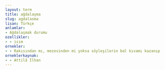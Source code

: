 ```yaml
---
layout: term
title: ağdalaşma
slug: agdalasma
lisan: Türkçe
anlamlar:
- Ağdalaşmak durumu
ozellikler:
- - isim
ornekler:
- - Rakısından mı, mezesinden mi yoksa söyleşilerin bal kıvamı kazanıp tatlı tatlı ağdalaşmasından mı nedense.
orneklerkaynak:
- - Attilâ İlhan
---
```

